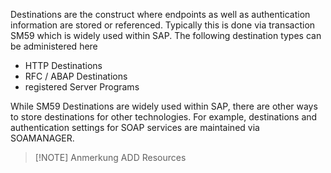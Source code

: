 Destinations are the construct where endpoints as well as authentication information are stored or referenced. Typically this is done via transaction SM59 which is widely used within SAP.
The following destination types can be administered here
- HTTP Destinations 
- RFC / ABAP Destinations
- registered Server Programs

While SM59 Destinations are widely used within SAP, there are other ways to store destinations for other technologies. For example, destinations and authentication settings for SOAP services are maintained via SOAMANAGER.

> [!NOTE] Anmerkung
> ADD Resources